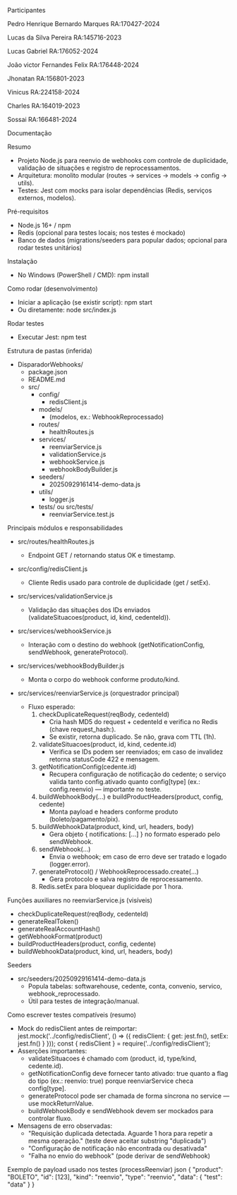 Participantes

Pedro Henrique Bernardo Marques RA:170427-2024

Lucas da Silva Pereira RA:145716-2023

Lucas Gabriel RA:176052-2024

João victor Fernandes Felix RA:176448-2024

Jhonatan RA:156801-2023

Vinicus RA:224158-2024

Charles RA:164019-2023

Sossai RA:166481-2024


Documentação

Resumo
- Projeto Node.js para reenvio de webhooks com controle de duplicidade, validação de situações e registro de reprocessamentos.
- Arquitetura: monolito modular (routes → services → models → config → utils).
- Testes: Jest com mocks para isolar dependências (Redis, serviços externos, modelos).

Pré-requisitos
- Node.js 16+ / npm
- Redis (opcional para testes locais; nos testes é mockado)
- Banco de dados (migrations/seeders para popular dados; opcional para rodar testes unitários)

Instalação
- No Windows (PowerShell / CMD):
  npm install

Como rodar (desenvolvimento)
- Iniciar a aplicação (se existir script):
  npm start
- Ou diretamente:
  node src/index.js

Rodar testes
- Executar Jest:
  npm test

Estrutura de pastas (inferida)
- DisparadorWebhooks/
  - package.json
  - README.md
  - src/
    - config/
      - redisClient.js
    - models/
      - (modelos, ex.: WebhookReprocessado)
    - routes/
      - healthRoutes.js
    - services/
      - reenviarService.js
      - validationService.js
      - webhookService.js
      - webhookBodyBuilder.js
    - seeders/
      - 20250929161414-demo-data.js
    - utils/
      - logger.js
    - tests/ ou src/tests/
      - reenviarService.test.js

Principais módulos e responsabilidades
- src/routes/healthRoutes.js
  - Endpoint GET / retornando status OK e timestamp.

- src/config/redisClient.js
  - Cliente Redis usado para controle de duplicidade (get / setEx).

- src/services/validationService.js
  - Validação das situações dos IDs enviados (validateSituacoes(product, id, kind, cedenteId)).

- src/services/webhookService.js
  - Interação com o destino do webhook (getNotificationConfig, sendWebhook, generateProtocol).

- src/services/webhookBodyBuilder.js
  - Monta o corpo do webhook conforme produto/kind.

- src/services/reenviarService.js (orquestrador principal)
  - Fluxo esperado:
    1. checkDuplicateRequest(reqBody, cedenteId)
       - Cria hash MD5 do request + cedenteId e verifica no Redis (chave request_hash:<hash>).
       - Se existir, retorna duplicado. Se não, grava com TTL (1h).
    2. validateSituacoes(product, id, kind, cedente.id)
       - Verifica se IDs podem ser reenviados; em caso de invalidez retorna statusCode 422 e mensagem.
    3. getNotificationConfig(cedente.id)
       - Recupera configuração de notificação do cedente; o serviço valida tanto config.ativado quanto config[type] (ex.: config.reenvio) — importante no teste.
    4. buildWebhookBody(...) e buildProductHeaders(product, config, cedente)
       - Monta payload e headers conforme produto (boleto/pagamento/pix).
    5. buildWebhookData(product, kind, url, headers, body)
       - Gera objeto { notifications: [...] } no formato esperado pelo sendWebhook.
    6. sendWebhook(...)
       - Envia o webhook; em caso de erro deve ser tratado e logado (logger.error).
    7. generateProtocol() / WebhookReprocessado.create(...)
       - Gera protocolo e salva registro de reprocessamento.
    8. Redis.setEx para bloquear duplicidade por 1 hora.

Funções auxiliares no reenviarService.js (visíveis)
- checkDuplicateRequest(reqBody, cedenteId)
- generateRealToken()
- generateRealAccountHash()
- getWebhookFormat(product)
- buildProductHeaders(product, config, cedente)
- buildWebhookData(product, kind, url, headers, body)

Seeders
- src/seeders/20250929161414-demo-data.js
  - Popula tabelas: softwarehouse, cedente, conta, convenio, servico, webhook_reprocessado.
  - Útil para testes de integração/manual.

Como escrever testes compatíveis (resumo)
- Mock do redisClient antes de reimportar:
  jest.mock('../config/redisClient', () => ({ redisClient: { get: jest.fn(), setEx: jest.fn() } }));
  const { redisClient } = require('../config/redisClient');
- Asserções importantes:
  - validateSituacoes é chamado com (product, id, type/kind, cedente.id).
  - getNotificationConfig deve fornecer tanto ativado: true quanto a flag do tipo (ex.: reenvio: true) porque reenviarService checa config[type].
  - generateProtocol pode ser chamada de forma síncrona no service — use mockReturnValue.
  - buildWebhookBody e sendWebhook devem ser mockados para controlar fluxo.
- Mensagens de erro observadas:
  - "Requisição duplicada detectada. Aguarde 1 hora para repetir a mesma operação." (teste deve aceitar substring "duplicada")
  - "Configuração de notificação não encontrada ou desativada"
  - "Falha no envio do webhook" (pode derivar de sendWebhook)

Exemplo de payload usado nos testes (processReenviar)
json
{
  "product": "BOLETO",
  "id": [123],
  "kind": "reenvio",
  "type": "reenvio",
  "data": { "test": "data" }
}

